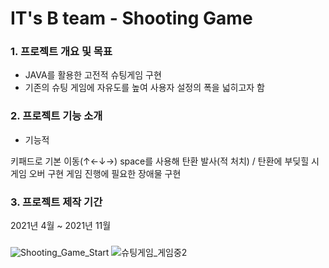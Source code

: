 # IT's B team - Shooting Game


### 1. 프로젝트 개요 및 목표
- JAVA를 활용한 고전적 슈팅게임 구현
- 기존의 슈팅 게임에 자유도를 높여 사용자 설정의 폭을 넓히고자 함

### 2. 프로젝트 기능 소개
- 기능적

키패드로 기본 이동(↑←↓→)
space를 사용해 탄환 발사(적 처치) / 탄환에 부딪힐 시 게임 오버 구현
게임 진행에 필요한 장애물 구현


### 3. 프로젝트 제작 기간
2021년 4월 ~ 2021년 11월

### 

![Shooting_Game_Start](https://user-images.githubusercontent.com/115795005/209131696-56904d21-4408-4d8f-808b-94a4509c6b20.PNG)
![슈팅게임_게임중2](https://user-images.githubusercontent.com/115795005/209132138-8e0a0e99-af7f-4b28-98f1-8809c8da7bf1.PNG)
